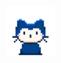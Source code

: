 <div align="center">
    <img height="100" src="https://github.com/yiluoegit/yiluoegit/blob/main/github.gif" alt="阿巴..." />
</div>

